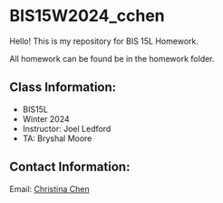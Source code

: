 # BIS15W2024_cchen

Hello! This is my repository for BIS 15L Homework.

All homework can be found be in the homework folder.

## Class Information:
- BIS15L
- Winter 2024
- Instructor: Joel Ledford
- TA: Bryshal Moore

## Contact Information:

Email: [Christina Chen](omqchen@ucdavis.edu)